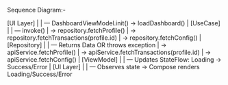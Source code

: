 Sequence Diagram:-

[UI Layer]
   |
   | — DashboardViewModel.init() → loadDashboard()
   |
[UseCase]
   |
   | — invoke()
   |     → repository.fetchProfile()
   |     → repository.fetchTransactions(profile.id)
   |     → repository.fetchConfig()
   |
[Repository]
   |
   | — Returns Data OR throws exception
   |     → apiService.fetchProfile()
   |     → apiService.fetchTransactions(profile.id)
   |     → apiService.fetchConfig()
   |
[ViewModel]
   |
   | — Updates StateFlow: Loading → Success/Error
   |
[UI Layer]
   |
   | — Observes state → Compose renders Loading/Success/Error
